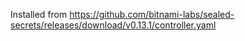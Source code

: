 Installed from
https://github.com/bitnami-labs/sealed-secrets/releases/download/v0.13.1/controller.yaml
